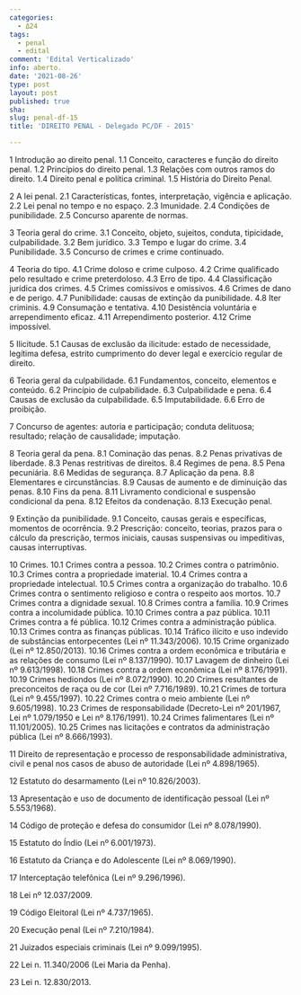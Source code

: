 ```yaml
---
categories:
  - Δ24
tags:
  - penal
  - edital
comment: 'Edital Verticalizado'
info: aberto.
date: '2021-08-26'
type: post
layout: post
published: true
sha: 
slug: penal-df-15
title: 'DIREITO PENAL - Delegado PC/DF - 2015'

---
```


1 Introdução ao direito penal. 1.1 Conceito, caracteres e função do direito penal. 1.2 Princípios do direito penal. 1.3 Relações com
outros ramos do direito. 1.4 Direito penal e política criminal. 1.5 História do Direito Penal. 

2 A lei penal. 2.1 Características, fontes, interpretação, vigência e aplicação. 2.2 Lei penal no tempo e no espaço. 2.3 Imunidade. 2.4 Condições de punibilidade. 2.5 Concurso aparente de normas. 

3 Teoria geral do crime. 3.1 Conceito, objeto, sujeitos, conduta, tipicidade, culpabilidade. 3.2 Bem jurídico. 3.3 Tempo e lugar do crime. 3.4 Punibilidade. 3.5 Concurso de crimes e crime continuado. 

4 Teoria do tipo. 4.1 Crime doloso e crime culposo. 4.2 Crime qualificado pelo resultado e crime preterdoloso. 4.3 Erro de tipo. 4.4 Classificação jurídica dos crimes. 4.5 Crimes comissivos e omissivos. 4.6 Crimes de dano e de perigo. 4.7 Punibilidade: causas de extinção da punibilidade. 4.8 Iter criminis. 4.9 Consumação e tentativa. 4.10 Desistência voluntária e arrependimento eficaz. 4.11 Arrependimento posterior. 4.12 Crime impossível. 

5 Ilicitude. 5.1 Causas de exclusão da ilicitude: estado de necessidade, legítima defesa, estrito cumprimento do dever legal e exercício regular de direito. 

6 Teoria geral da culpabilidade. 6.1 Fundamentos, conceito, elementos e conteúdo. 6.2 Princípio de culpabilidade. 6.3 Culpabilidade e pena. 6.4 Causas de exclusão da culpabilidade. 6.5 Imputabilidade. 6.6 Erro de proibição. 

7 Concurso de agentes: autoria e participação; conduta delituosa; resultado; relação de causalidade; imputação. 

8 Teoria geral da pena. 8.1 Cominação das penas. 8.2 Penas privativas de liberdade. 8.3 Penas restritivas de direitos. 8.4 Regimes de pena. 8.5 Pena pecuniária. 8.6 Medidas de segurança. 8.7 Aplicação da pena. 8.8 Elementares e circunstâncias. 8.9 Causas de aumento e de diminuição das penas. 8.10 Fins da pena. 8.11 Livramento condicional e suspensão condicional da pena. 8.12 Efeitos da condenação. 8.13 Execução penal. 

9 Extinção da punibilidade. 9.1 Conceito, causas gerais e específicas, momentos de ocorrência. 9.2 Prescrição: conceito, teorias, prazos para o cálculo da prescrição, termos iniciais, causas suspensivas ou impeditivas, causas interruptivas. 

10 Crimes. 10.1 Crimes contra a pessoa. 10.2 Crimes contra o patrimônio. 10.3 Crimes contra a propriedade imaterial. 10.4 Crimes contra a propriedade intelectual. 10.5 Crimes contra a organização do trabalho. 10.6 Crimes contra o sentimento religioso e contra o respeito aos mortos. 10.7 Crimes contra a dignidade sexual. 10.8 Crimes contra a família. 10.9 Crimes contra a incolumidade pública. 10.10 Crimes contra a paz pública. 10.11 Crimes contra a fé pública. 10.12 Crimes contra a administração pública. 10.13 Crimes contra as finanças públicas. 10.14 Tráfico ilícito e uso indevido de substâncias entorpecentes (Lei nº 11.343/2006). 10.15 Crime organizado (Lei nº 12.850/2013). 10.16 Crimes contra a ordem econômica e tributária e as relações de consumo (Lei nº 8.137/1990). 10.17 Lavagem de dinheiro (Lei nº 9.613/1998). 10.18 Crimes contra a ordem econômica (Lei nº 8.176/1991). 10.19 Crimes hediondos (Lei nº 8.072/1990). 10.20 Crimes resultantes de preconceitos de raça ou de cor (Lei nº 7.716/1989). 10.21 Crimes de tortura (Lei nº 9.455/1997). 10.22 Crimes contra o meio ambiente (Lei nº 9.605/1998). 10.23 Crimes de responsabilidade (Decreto-Lei nº 201/1967, Lei nº 1.079/1950 e Lei nº 8.176/1991). 10.24 Crimes falimentares (Lei nº 11.101/2005). 10.25 Crimes nas licitações e contratos da administração pública (Lei nº 8.666/1993).

11 Direito de representação e processo de responsabilidade administrativa, civil e penal nos casos de abuso de autoridade (Lei nº 4.898/1965). 

12 Estatuto do desarmamento (Lei nº 10.826/2003). 

13 Apresentação e uso de documento de identificação pessoal (Lei nº 5.553/1968). 

14 Código de proteção e defesa do consumidor (Lei nº 8.078/1990). 

15 Estatuto do Índio (Lei nº 6.001/1973). 

16 Estatuto da Criança e do Adolescente (Lei nº 8.069/1990). 

17 Interceptação telefônica (Lei nº 9.296/1996). 

18 Lei nº 12.037/2009. 

19 Código Eleitoral (Lei nº 4.737/1965). 

20 Execução penal (Lei nº 7.210/1984). 

21 Juizados especiais criminais (Lei nº 9.099/1995). 

22 Lei n. 11.340/2006 (Lei Maria da Penha). 

23 Lei n. 12.830/2013. 
